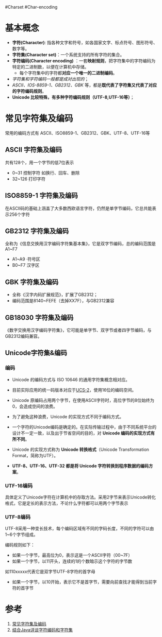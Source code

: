 #Charset #Char-encoding
# 基本概念
-   **字符(Character)**: 指各种文字和符号，如各国家文字、标点符号、图形符号、数字等。
-   **字符集(Character set)**：一个系统支持的所有字符的集合。
-   **字符编码(Character encoding)** ：一套**映射规则**，把字符集中的字符编码为特定的二进制数，以便在计算机中存储。
	- 每个字符集中的字符都**对应一个唯一的二进制编码**。
- *字符集和字符编码一般都是成对出现的*；
- *ASCII、IOS-8859-1、GB2312、GBK* 等，都是**既代表了字符集又代表了对应的字符编码规则**。
- **Unicode 比较特殊，有多种字符编码规则（UTF-8,UTF-16等）**；


# 常见字符集及编码
常用的编码方式有 ASCII、ISO8859-1、GB2312、GBK、UTF-8、UTF-16等

## ASCII 字符集及编码
共有128个，用一个字节的低7位表示
-   0~31 控制字符 如换行、回车、删除
-   32~126 打印字符

## ISO8859-1 字符集及编码
在ASCII码的基础上涵盖了大多数西欧语言字符，仍然是单字节编码，它总共能表示256个字符

## GB2312 字符集及编码
全称为《信息交换用汉字编码字符集基本集》，它是双字节编码，总的编码范围是A1~F7
-   A1~A9 ·符号区
-   B0~F7 汉字区

## GBK 字符集及编码
- 全称《汉字内码扩展规范》，扩展了GB2312；
- 编码范围是8140~FEFE（去掉XX7F），与GB2312兼容

## GB18030 字符集及编码
《数字交换用汉字编码字符集》，它可能是单字节、双字节或者四字节编码，与GB2312编码兼容。


## Unicode字符集&编码

### 编码
- Unicode 的编码方式与 ISO 10646 的通用字符集概念相对应。
- 目前实际应用的统一码版本对应于[UCS-2](https://zh.wikipedia.org/wiki/UCS-2 "UCS-2")，使用16位的编码空间。

- Unicode 原编码占用两个字节，在使用ASCII字符时，高位字节的8位始终为 0，会造成空间的浪费。
- 为了避免这种浪费，Unicode 的实现方式不同于编码方式。
- 一个字符的Unicode编码是确定的。在实际传输过程中，由于不同系统平台的设计不一定一致，以及出于节省空间的目的，对 **Unicode 编码的实现方式有所不同**。
- Unicode 的实现方式称为 **Unicode 转换格式**（Unicode Transformation Format，简称为UTF）。  
- **UTF-8、UTF-16、UTF-32 都是将 Unicode 字符转换到程序数据的编码方案**。

### UTF-16编码

具体定义了Unicode字符在计算机中的存取方法。采用2字节来表示Unicode转化格式，它是定长的表示方法，不论什么字符都可以用两个字节表示

### UTF-8编码
UTF-8采用一种变长技术，每个编码区域有不同的字码长度，不同的字符可以由1~6个字节组成。

编码规则如下：
-   如果一个字节，最高位为0，表示这是一个ASCII字符（00~7F）
-   如果一个字节，以11开头，连续的1的个数暗示这个字符的字节数

如110xxxxx代表它是双字节UTF-8字符的首字母
-   如果一个字节，以10开始，表示它不是首字节，需要向前查找才能得到当前字符的首字节

# 参考
1. [常见字符集及编码](https://www.cnblogs.com/chiguozi/p/5860364.html)
2. [结合Java详谈字符编码和字符集](https://blog.csdn.net/nlznlz/article/details/80950596)